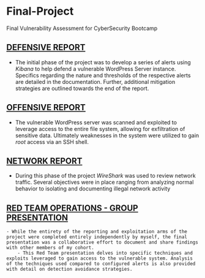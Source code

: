 # Final-Project
Final Vulnerability Assessment for CyberSecurity Bootcamp
 

## [DEFENSIVE REPORT](https://github.com/T-Stringfellow/Final-Project/blob/51df6221e2ff9a8d8cd3fb4138b7387bc807ec09/DefensiveReport.md)
- The initial phase of the project was to develop a series of alerts using *Kibana* to help defend a vulnerable WordPress Server instance. Specifics regarding the nature and thresholds of the respective alerts are detailed in the documentation. Further, additional mitigation strategies are outlined towards the end of the report.

## [OFFENSIVE REPORT](https://github.com/T-Stringfellow/Final-Project/blob/51df6221e2ff9a8d8cd3fb4138b7387bc807ec09/OffensiveReport.md) 
- The vulnerable WordPress server was scanned and exploited to leverage access to the entire file system, allowing for exfiltration of sensitive data. Ultimately weaknesses in the system were utilized to gain *root* access via an SSH shell.

## [NETWORK REPORT](https://github.com/T-Stringfellow/Final-Project/blob/51df6221e2ff9a8d8cd3fb4138b7387bc807ec09/NetworkReport.md) 
- During this phase of the project *WireShark* was used to review network traffic. Several objectives were in place ranging from analyzing normal behavior to isolating and documenting illegal network activity

## [RED TEAM OPERATIONS - GROUP PRESENTATION](https://github.com/T-Stringfellow/Final-Project/blob/a618cd87b78be7f336f0501ec73c4209b9bfec5c/Offensive-Presentation.pdf) 
    - While the entirety of the reporting and exploitation arms of the project were completed entirely independently by myself, the final presentation was a collaborative effort to document and share findings with other members of my cohort.
        - This Red Team presentation delves into specific techniques and exploits leveraged to gain access to the vulnerable system. Analysis of the techniques used compared to configured alerts is also provided with detail on detection avoidance strategies.
